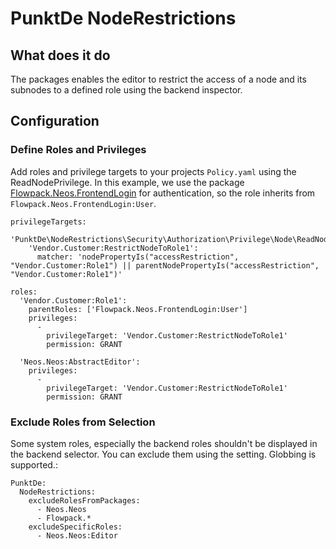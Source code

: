 # PunktDe NodeRestrictions

## What does it do

The packages enables the editor to restrict the access of a node and its subnodes to a defined role using the backend inspector.

## Configuration

### Define Roles and Privileges

Add roles and privilege targets to your projects `Policy.yaml` using the ReadNodePrivilege. 
In this example, we use the package [Flowpack.Neos.FrontendLogin](https://github.com/Flowpack/Flowpack.Neos.FrontendLogin) for authentication, so the role inherits from `Flowpack.Neos.FrontendLogin:User`.

    privilegeTargets:
      'PunktDe\NodeRestrictions\Security\Authorization\Privilege\Node\ReadNodePrivilege':
        'Vendor.Customer:RestrictNodeToRole1':
          matcher: 'nodePropertyIs("accessRestriction", "Vendor.Customer:Role1") || parentNodePropertyIs("accessRestriction", "Vendor.Customer:Role1")'
    
    roles:
      'Vendor.Customer:Role1':
        parentRoles: ['Flowpack.Neos.FrontendLogin:User']
        privileges:
          -
            privilegeTarget: 'Vendor.Customer:RestrictNodeToRole1'
            permission: GRANT

	  'Neos.Neos:AbstractEditor':
	    privileges:
	      -
	        privilegeTarget: 'Vendor.Customer:RestrictNodeToRole1'
	        permission: GRANT
	        
### Exclude Roles from Selection

Some system roles, especially the backend roles shouldn't be displayed in the backend selector. You can exclude them using the setting. Globbing is supported.: 

	PunktDe:
	  NodeRestrictions:
	    excludeRolesFromPackages:
	      - Neos.Neos
	      - Flowpack.*
        excludeSpecificRoles:
          - Neos.Neos:Editor
